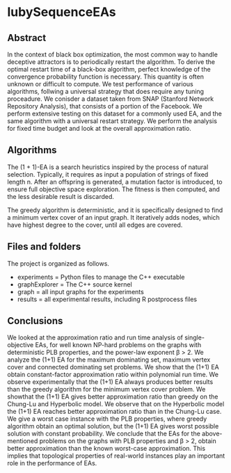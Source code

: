 # lubySequenceEAs
## Abstract
In the context of black box optimization, the most common way to handle deceptive attractors is to periodically restart the algorithm. To derive the optimal restart time of a black-box algorithm, perfect knowledge of the convergence probability function is necessary. This quantity is often unknown or difficult to compute. We test performance of various algorithms, follwing a universal strategy that does require any tuning proceadure.
We conisder a dataset taken from SNAP (Stanford Network Repository Analysis), that consists of a portion of the Facebook. We perform extensive testing on this dataset for a commonly used EA, and the same algorithm with a universal restart strategy. We perform the analysis for fixed time budget and look at the overall approximation ratio. 

## Algorithms

The (1 + 1)-EA is a search heuristics inspired by the process of natural selection. Typically, it requires as input a population of strings of fixed length n. After an offspring is generated, a mutation factor is introduced, to ensure full objective space exploration. The fitness is then computed, and the less desirable result is discarded.

The greedy algorithm is deterministic, and it is specifically designed to find a minimum vertex cover of an input graph. It iteratively adds nodes, which have highest degree to the cover, until all edges are covered.


## Files and folders
The project is organized as follows.

* experiments = Python files to manage the C++ executable
* graphExplorer = The C++ source kernel
* graph = all input graphs for the experiments
* results = all experimental results, including R postprocess files

## Conclusions
We looked at the approximation ratio and run time analysis of single-objective EAs, for well known NP-hard problems on the graphs with deterministic PLB properties, and the power-law exponent β > 2. We analyze the (1+1) EA for the maximum dominating set, maximum vertex cover and connected dominating set problems. We show that the (1+1) EA obtain constant-factor approximation ratio within polynomial run time.
We observe experimentally that the (1+1) EA always produces better results than the greedy algorithm for the minimum vertex cover problem. We showthat the (1+1) EA gives better approximation ratio than greedy on the Chung-Lu and Hyperbolic model. We observe that on the Hyperbolic model the (1+1) EA reaches better approximation ratio than in the Chung-Lu case. We give a worst case instance with the PLB properties, where greedy algorithm obtain an optimal solution, but the (1+1) EA gives worst possible solution with constant probability. We conclude that the EAs for the above-mentioned problems on the graphs with PLB properties and β > 2, obtain better approximation than the known worst-case approximation. This implies that topological properties of real-world instances play an important role in the performance of EAs.
